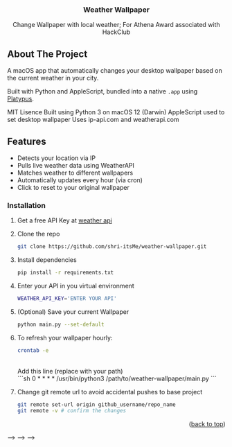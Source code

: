 

<h3 align="center">Weather Wallpaper</h3>

  <p align="center">
    Change Wallpaper with local weather; For Athena Award associated with HackClub
  </p>
</div>


## About The Project

A macOS app that automatically changes your desktop wallpaper based on the current weather in your city.

Built with Python and AppleScript, bundled into a native `.app` using [Platypus](https://sveinbjorn.org/platypus).

MIT Lisence
Built using Python 3 on macOS 12 (Darwin)
AppleScript used to set desktop wallpaper
Uses ip-api.com and weatherapi.com



## Features

- Detects your location via IP
- Pulls live weather data using WeatherAPI
- Matches weather to different wallpapers
- Automatically updates every hour (via cron)
- Click to reset to your original wallpaper

<!-- ### Built With

* [![Next][Next.js]][Next-url]
* [![React][React.js]][React-url]
* [![Vue][Vue.js]][Vue-url]
* [![Angular][Angular.io]][Angular-url]
* [![Svelte][Svelte.dev]][Svelte-url]
* [![Laravel][Laravel.com]][Laravel-url]
* [![Bootstrap][Bootstrap.com]][Bootstrap-url]
* [![JQuery][JQuery.com]][JQuery-url]

<p align="right">(<a href="#readme-top">back to top</a>)</p> -->



<!-- GETTING STARTED -->

### Installation

1. Get a free API Key at [weather api](https://www.weatherapi.com/)
2. Clone the repo
   ```sh
   git clone https://github.com/shri-itsMe/weather-wallpaper.git
   
   ```
3. Install dependencies
   ```sh
   pip install -r requirements.txt
   ```
4. Enter your API in you virtual environment
   ```sh
   WEATHER_API_KEY='ENTER YOUR API'
   ```
5. (Optional) Save your current Wallpaper
    ```sh
   python main.py --set-default
   ```

6. To refresh your wallpaper hourly:
    ```sh
   crontab -e
   ```
   <br>
    Add this line (replace with your path) <br>
    ```sh
    0 * * * * /usr/bin/python3 /path/to/weather-wallpaper/main.py
    ```

7. Change git remote url to avoid accidental pushes to base project
   ```sh
   git remote set-url origin github_username/repo_name
   git remote -v # confirm the changes
   ```


<p align="right">(<a href="#readme-top">back to top</a>)</p>



<!-- USAGE EXAMPLES
## Usage

Use this space to show useful examples of how a project can be used. Additional screenshots, code examples and demos work well in this space. You may also link to more resources.

_For more examples, please refer to the [Documentation](https://example.com)_

<p align="right">(<a href="#readme-top">back to top</a>)</p> -->



<!-- ROADMAP
## Roadmap

- [ ] Feature 1
- [ ] Feature 2
- [ ] Feature 3
    - [ ] Nested Feature

See the [open issues](https://github.com/github_username/repo_name/issues) for a full list of proposed features (and known issues). -->



<!-- CONTRIBUTING -->
<!-- ## Contributing

Contributions are what make the open source community such an amazing place to learn, inspire, and create. Any contributions you make are **greatly appreciated**.

If you have a suggestion that would make this better, please fork the repo and create a pull request. You can also simply open an issue with the tag "enhancement".
Don't forget to give the project a star! Thanks again!

1. Fork the Project
2. Create your Feature Branch (`git checkout -b feature/AmazingFeature`)
3. Commit your Changes (`git commit -m 'Add some AmazingFeature'`)
4. Push to the Branch (`git push origin feature/AmazingFeature`)
5. Open a Pull Request

<p align="right">(<a href="#readme-top">back to top</a>)</p> -->
<!-- 
### Top contributors:

<!-- <a href="https://github.com/github_username/repo_name/graphs/contributors">
  <img src="https://contrib.rocks/image?repo=github_username/repo_name" alt="contrib.rocks image" />
</a>  -->




<!-- LICENSE
## License

Distributed under the project_license. See `LICENSE.txt` for more information.

<p align="right">(<a href="#readme-top">back to top</a>)</p>
 -->

<!-- 
<!-- CONTACT -->
<!-- ## Contact

Your Name - [@twitter_handle](https://twitter.com/twitter_handle) - email@email_client.com

Project Link: [https://github.com/github_username/repo_name](https://github.com/github_username/repo_name)

<p align="right">(<a href="#readme-top">back to top</a>)</p>


<!-- 
<!-- ACKNOWLEDGMENTS -->
<!-- ## Acknowledgments

* []()
* []()
* []() --> -->

<!-- <p align="right">(<a href="#readme-top">back to top</a>)</p> -->



<!-- MARKDOWN LINKS & IMAGES -->
<!-- https://www.markdownguide.org/basic-syntax/#reference-style-links --> --> -->
